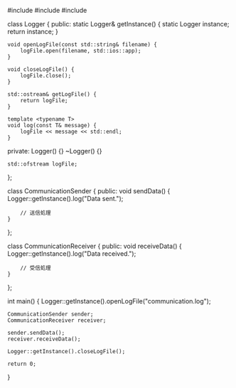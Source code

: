 #include <fstream>
#include <iostream>
#include <ostream>

class Logger {
public:
    static Logger& getInstance() {
        static Logger instance;
        return instance;
    }

    void openLogFile(const std::string& filename) {
        logFile.open(filename, std::ios::app);
    }

    void closeLogFile() {
        logFile.close();
    }

    std::ostream& getLogFile() {
        return logFile;
    }

    template <typename T>
    void log(const T& message) {
        logFile << message << std::endl;
    }

private:
    Logger() {}
    ~Logger() {}

    std::ofstream logFile;
};

class CommunicationSender {
public:
    void sendData() {
        Logger::getInstance().log("Data sent.");

        // 送信処理
    }
};

class CommunicationReceiver {
public:
    void receiveData() {
        Logger::getInstance().log("Data received.");

        // 受信処理
    }
};

int main() {
    Logger::getInstance().openLogFile("communication.log");

    CommunicationSender sender;
    CommunicationReceiver receiver;

    sender.sendData();
    receiver.receiveData();

    Logger::getInstance().closeLogFile();

    return 0;
}
